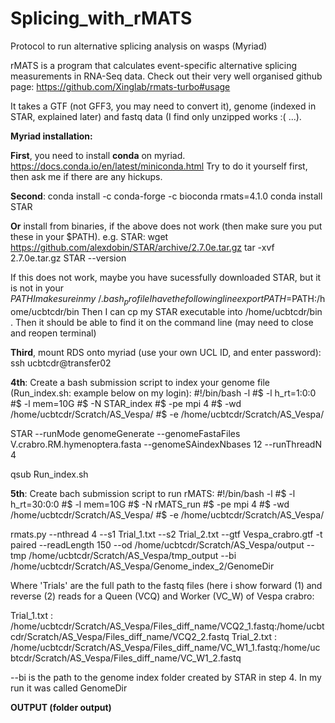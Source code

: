 # Splicing_with_rMATS
Protocol to run alternative splicing analysis on wasps (Myriad)

rMATS is a program that calculates event-specific alternative splicing measurements in RNA-Seq data. Check out their very well organised github page: https://github.com/Xinglab/rmats-turbo#usage

It takes a GTF (not GFF3, you may need to convert it), genome (indexed in STAR, explained later) and fastq data (I find only unzipped works :( ...).

**Myriad installation:**

**First**, you need to install **conda** on myriad. https://docs.conda.io/en/latest/miniconda.html  Try to do it yourself first, then ask me if there are any hickups.

**Second**:
conda install -c conda-forge -c bioconda rmats=4.1.0
conda install STAR

**Or** install from binaries, if the above does not work (then make sure you put these in your $PATH). e.g. STAR:
wget https://github.com/alexdobin/STAR/archive/2.7.0e.tar.gz
tar -xvf 2.7.0e.tar.gz
STAR --version

If this does not work, maybe you have sucessfully downloaded STAR, but it is not in your $PATH 
I make sure in my ~/.bash_profile I have the following line
export PATH=$PATH:/home/ucbtcdr/bin
Then I can cp my STAR executable into /home/ucbtcdr/bin . Then it should be able to find it on the command line (may need to close and reopen terminal)

**Third**, mount RDS onto myriad (use your own UCL ID, and enter password):
ssh ucbtcdr@transfer02

**4th**: Create a bash submission script to index your genome file (Run_index.sh: example below on my login):
#!/bin/bash -l
#$ -l h_rt=1:0:0
#$ -l mem=10G
#$ -N STAR_index
#$ -pe mpi 4
#$ -wd /home/ucbtcdr/Scratch/AS_Vespa/
#$ -e /home/ucbtcdr/Scratch/AS_Vespa/

STAR --runMode genomeGenerate --genomeFastaFiles V.crabro.RM.hymenoptera.fasta --genomeSAindexNbases 12 --runThreadN 4

qsub Run_index.sh

**5th**: Create bach submission script to run rMATS:
#!/bin/bash -l
#$ -l h_rt=30:0:0
#$ -l mem=10G
#$ -N rMATS_run
#$ -pe mpi 4
#$ -wd /home/ucbtcdr/Scratch/AS_Vespa/
#$ -e /home/ucbtcdr/Scratch/AS_Vespa/

rmats.py --nthread 4 --s1 Trial_1.txt --s2 Trial_2.txt --gtf Vespa_crabro.gtf -t paired --readLength 150 --od /home/ucbtcdr/Scratch/AS_Vespa/output --tmp /home/ucbtcdr/Scratch/AS_Vespa/tmp_output --bi /home/ucbtcdr/Scratch/AS_Vespa/Genome_index_2/GenomeDir 

Where 'Trials' are the full path to the fastq files (here i show forward (1) and reverse (2) reads for a Queen (VCQ) and Worker (VC_W) of Vespa crabro:

Trial_1.txt : /home/ucbtcdr/Scratch/AS_Vespa/Files_diff_name/VCQ2_1.fastq:/home/ucbtcdr/Scratch/AS_Vespa/Files_diff_name/VCQ2_2.fastq
Trial_2.txt : /home/ucbtcdr/Scratch/AS_Vespa/Files_diff_name/VC_W1_1.fastq:/home/ucbtcdr/Scratch/AS_Vespa/Files_diff_name/VC_W1_2.fastq

--bi  is the path to the genome index folder created by STAR in step 4. In my run it was called GenomeDir

**OUTPUT (folder output)**


